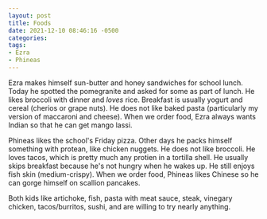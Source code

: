 ```yaml
---
layout: post
title: Foods
date: 2021-12-10 08:46:16 -0500
categories:
tags:
- Ezra
- Phineas
---
```


Ezra makes himself sun-butter and honey sandwiches for school lunch. Today he spotted the pomegranite and asked for some as part of lunch.
He likes broccoli with dinner and _loves_ rice. Breakfast is usually yogurt and cereal (cherios or grape nuts). He does not like baked pasta
(particularly my version of maccaroni and cheese). When we order food, Ezra always wants Indian so that he can get mango lassi.

Phineas likes the school's Friday pizza. Other days he packs himself something with protean, like chicken nuggets. He does not like broccoli.
He loves tacos, which is pretty much any protien in a tortilla shell. He usually skips breakfast because he's not hungry when he wakes up.
He still enjoys fish skin (medium-crispy). When we order food, Phineas likes Chinese so he can gorge himself on scallion pancakes.

Both kids like artichoke, fish, pasta with meat sauce, steak, vinegary chicken, tacos/burritos, sushi, and are willing to try nearly anything.
